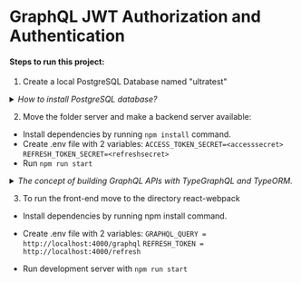 # GraphQL JWT Authorization and Authentication

#### Steps to run this project:

1. Create a local PostgreSQL Database named "ultratest"

<details><summary><em>How to install PostgreSQL database?</em></summary>
<p>
   
  - Install Homebrew (https://brew.sh/) or run the command in terminal `brew -v` to make sure Brew installed.
  - Run the command `brew install postgresql`, thenof it is not started `brew services start`
  - To create user and password run command `CREATE ROLE <app_user> WITH LOGIN PASSWORD <app_password>;`
  - To create database use command `CREATE DATEBASE <app_database>;`
  - To connect to database use commant `\connect <app_database>;`

</p>
</details>

2. Move the folder server and make a backend server available:

- Install dependencies by running `npm install` command.
- Create .env file with 2 variables:
  `ACCESS_TOKEN_SECRET=<accesssecret>`
  `REFRESH_TOKEN_SECRET=<refreshsecret>`
- Run `npm run start`

<details><summary><em>The concept of building GraphQL APIs with TypeGraphQL and TypeORM.</em></summary>
<p>
   
The main goal of using the tools is to unify and simplify the work with the database and GraphQL schema with further processing to resolvers in one place. TypeORM library gets data from a database and maps tables to model classes, TypeGraphQL generates a GraphQL schema into classes with Typescript and allows us toprocess resolvers in one place.

Here, we are installing:

1. TypeORM library using CLI

- install global version `npm i -g typeorm`
- initialize a new TypeORM project `init --name <folder_name> --database postgres`

</p>
</details>

3. To run the front-end move to the directory react-webpack

- Install dependencies by running npm install command.
- Create .env file with 2 variables:
  `GRAPHQL_QUERY = http://localhost:4000/graphql`
  `REFRESH_TOKEN = http://localhost:4000/refresh`

- Run development server with `npm run start`
